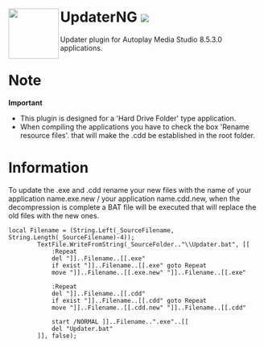 # UpdaterNG <img align="left" src="https://user-images.githubusercontent.com/5092697/136836589-b655f88e-f67e-433d-bc2a-12c0534e05d9.png" width="100px"> <img src="https://img.shields.io/badge/Version-RELEASE-orange"></img>

Updater plugin for Autoplay Media Studio 8.5.3.0 applications.<br/>

# Note
__Important__<br/>
* This plugin is designed for a 'Hard Drive Folder' type application.
* When compiling the applications you have to check the box 'Rename resource files'. that will make the .cdd be established in the root folder.

# Information
To update the .exe and .cdd rename your new files with the name of your application name.exe.new / your application name.cdd.new, when the decompression is complete a BAT file will be executed that will replace the old files with the new ones.
```
local Filename = (String.Left(_SourceFilename, String.Length(_SourceFilename)-4));
		TextFile.WriteFromString(_SourceFolder.."\\Updater.bat", [[
			:Repeat
			del "]]..Filename..[[.exe"
			if exist "]]..Filename..[[.exe" goto Repeat
			move "]]..Filename..[[.exe.new" "]]..Filename..[[.exe"
			
			:Repeat
			del "]]..Filename..[[.cdd"
			if exist "]]..Filename..[[.cdd" goto Repeat
			move "]]..Filename..[[.cdd.new" "]]..Filename..[[.cdd"
			
			start /NORMAL ]]..Filename..".exe"..[[
			del "Updater.bat"
		]], false);
```
